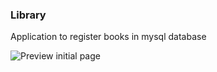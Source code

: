 ### Library

Application to register books in mysql database

![Preview initial page](https://github.com/LucasLuccaCode/library-mysql/blob/main/public/img/preview.png)
